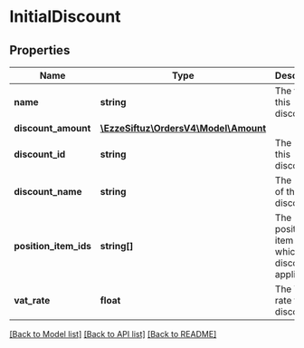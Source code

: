 # InitialDiscount

## Properties
Name | Type | Description | Notes
------------ | ------------- | ------------- | -------------
**name** | **string** | The type of this discount | 
**discount_amount** | [**\EzzeSiftuz\OrdersV4\Model\Amount**](Amount.md) |  | 
**discount_id** | **string** | The id of this discount | 
**discount_name** | **string** | The name of this discount | 
**position_item_ids** | **string[]** | The position item ids to which this discount applies | 
**vat_rate** | **float** | The VAT rate for this discount | 

[[Back to Model list]](../../README.md#documentation-for-models) [[Back to API list]](../../README.md#documentation-for-api-endpoints) [[Back to README]](../../README.md)

